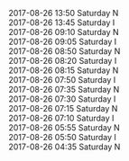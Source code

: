 2017-08-26 13:50 Saturday  N  
2017-08-26 13:45 Saturday  I  
2017-08-26 09:10 Saturday  N  
2017-08-26 09:05 Saturday  I  
2017-08-26 08:50 Saturday  N  
2017-08-26 08:20 Saturday  I  
2017-08-26 08:15 Saturday  N  
2017-08-26 07:50 Saturday  I  
2017-08-26 07:35 Saturday  N  
2017-08-26 07:30 Saturday  I  
2017-08-26 07:15 Saturday  N  
2017-08-26 07:10 Saturday  I  
2017-08-26 05:55 Saturday  N  
2017-08-26 05:50 Saturday  I  
2017-08-26 04:35 Saturday  N  
